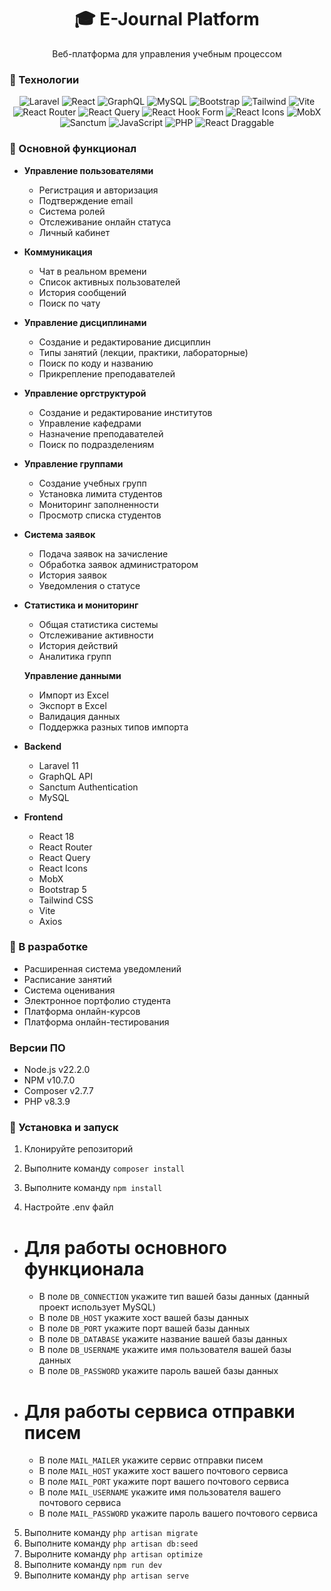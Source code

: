<div align="center">
  <h1>🎓 E-Journal Platform</h1>
  <p>Веб-платформа для управления учебным процессом</p>
</div>

### 🚀 Технологии

<div align="center">
  <img src="https://img.shields.io/badge/Laravel-FF2D20?style=for-the-badge&logo=laravel&logoColor=white" alt="Laravel"/>
  <img src="https://img.shields.io/badge/React-20232A?style=for-the-badge&logo=react&logoColor=61DAFB" alt="React"/>
  <img src="https://img.shields.io/badge/GraphQL-E10098?style=for-the-badge&logo=graphql&logoColor=white" alt="GraphQL"/>
  <img src="https://img.shields.io/badge/MySQL-4479A1?style=for-the-badge&logo=mysql&logoColor=white" alt="MySQL"/>
  <img src="https://img.shields.io/badge/Bootstrap-7952B3?style=for-the-badge&logo=bootstrap&logoColor=white" alt="Bootstrap"/>
  <img src="https://img.shields.io/badge/Tailwind-000000?style=for-the-badge&logo=tailwind&logoColor=white" alt="Tailwind"/>
  <img src="https://img.shields.io/badge/Vite-646CFF?style=for-the-badge&logo=vite&logoColor=white" alt="Vite"/>
  <img src="https://img.shields.io/badge/React%20Router-CA4245?style=for-the-badge&logo=react-router&logoColor=white" alt="React Router"/>
  <img src="https://img.shields.io/badge/React%20Query-FF4154?style=for-the-badge&logo=react%20query&logoColor=white" alt="React Query"/>
  <img src="https://img.shields.io/badge/React%20Hook%20Form-EC4A0A?style=for-the-badge&logo=react%20hook%20form&logoColor=white" alt="React Hook Form"/>
  <img src="https://img.shields.io/badge/React%20Icons-FF4154?style=for-the-badge&logo=react%20icons&logoColor=white" alt="React Icons"/>
  <img src="https://img.shields.io/badge/MobX-FF4154?style=for-the-badge&logo=mobx&logoColor=white" alt="MobX"/>
  <img src="https://img.shields.io/badge/Sanctum-FF4154?style=for-the-badge&logo=sanctum&logoColor=white" alt="Sanctum"/>
  <img src="https://img.shields.io/badge/JavaScript-F7DF1E?style=for-the-badge&logo=javascript&logoColor=black" alt="JavaScript"/>
  <img src="https://img.shields.io/badge/PHP-777BB4?style=for-the-badge&logo=php&logoColor=white" alt="PHP"/>
  <img src="https://img.shields.io/badge/React%20Draggable-FF4154?style=for-the-badge&logo=react%20draggable&logoColor=white" alt="React Draggable"/>
</div>

### 🔑 Основной функционал

-   **Управление пользователями**

    -   Регистрация и авторизация
    -   Подтверждение email
    -   Система ролей
    -   Отслеживание онлайн статуса
    -   Личный кабинет

-   **Коммуникация**

    -   Чат в реальном времени
    -   Список активных пользователей
    -   История сообщений
    -   Поиск по чату

-   **Управление дисциплинами**

    -   Создание и редактирование дисциплин
    -   Типы занятий (лекции, практики, лабораторные)
    -   Поиск по коду и названию
    -   Прикрепление преподавателей

-   **Управление оргструктурой**

    -   Создание и редактирование институтов
    -   Управление кафедрами
    -   Назначение преподавателей
    -   Поиск по подразделениям

-   **Управление группами**

    -   Создание учебных групп
    -   Установка лимита студентов
    -   Мониторинг заполненности
    -   Просмотр списка студентов

-   **Система заявок**

    -   Подача заявок на зачисление
    -   Обработка заявок администратором
    -   История заявок
    -   Уведомления о статусе

-   **Статистика и мониторинг**

    -   Общая статистика системы
    -   Отслеживание активности
    -   История действий
    -   Аналитика групп

    **Управление данными**

    -   Импорт из Excel
    -   Экспорт в Excel
    -   Валидация данных
    -   Поддержка разных типов импорта

-   **Backend**

    -   Laravel 11
    -   GraphQL API
    -   Sanctum Authentication
    -   MySQL

-   **Frontend**
    -   React 18
    -   React Router
    -   React Query
    -   React Icons
    -   MobX
    -   Bootstrap 5
    -   Tailwind CSS
    -   Vite
    -   Axios

### 🔄 В разработке

-   Расширенная система уведомлений
-   Расписание занятий
-   Система оценивания
-   Электронное портфолио студента
-   Платформа онлайн-курсов
-   Платформа онлайн-тестирования

### Версии ПО

-   Node.js v22.2.0
-   NPM v10.7.0
-   Composer v2.7.7
-   PHP v8.3.9

### 🚀 Установка и запуск

1. Клонируйте репозиторий
2. Выполните команду `composer install`
3. Выполните команду `npm install`

4. Настройте .env файл

-   # Для работы основного функционала

    -   В поле `DB_CONNECTION` укажите тип вашей базы данных (данный проект использует MySQL)
    -   В поле `DB_HOST` укажите хост вашей базы данных
    -   В поле `DB_PORT` укажите порт вашей базы данных
    -   В поле `DB_DATABASE` укажите название вашей базы данных
    -   В поле `DB_USERNAME` укажите имя пользователя вашей базы данных
    -   В поле `DB_PASSWORD` укажите пароль вашей базы данных

-   # Для работы сервиса отправки писем

    -   В поле `MAIL_MAILER` укажите сервис отправки писем
    -   В поле `MAIL_HOST` укажите хост вашего почтового сервиса
    -   В поле `MAIL_PORT` укажите порт вашего почтового сервиса
    -   В поле `MAIL_USERNAME` укажите имя пользователя вашего почтового сервиса
    -   В поле `MAIL_PASSWORD` укажите пароль вашего почтового сервиса

5. Выполните команду `php artisan migrate`
6. Выполните команду `php artisan db:seed`
7. Выролните команду `php artisan optimize`
8. Выполните команду `npm run dev`
9. Выполните команду `php artisan serve`

